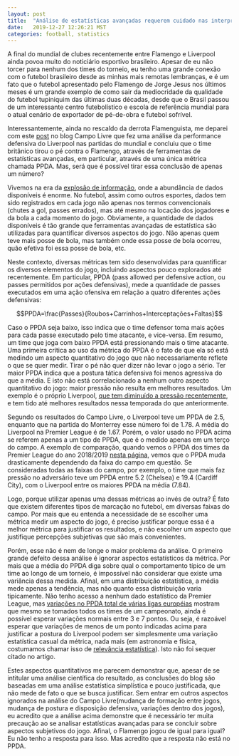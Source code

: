```yaml
---
layout: post
title:  "Análise de estatísticas avançadas requerem cuidado nas interpretações"
date:   2019-12-27 12:26:21 MST
categories: football, statistics
---
```

A final do mundial de clubes recentemente entre Flamengo e Liverpool ainda povoa muito do noticiário esportivo brasileiro. Apesar de eu não torcer para nenhum dos times do torneio, eu tenho uma grande conexão com o futebol brasileiro desde as minhas mais remotas lembranças, e é um fato que o futebol apresentado pelo Flamengo de Jorge Jesus nos últimos meses é um grande exemplo de como sair da mediocridade da qualidade do futebol tupiniquim das últimas duas décadas, desde que o Brasil passou de um interessante centro futebolístico e escola de referência mundial para o atual cenário de exportador de pé-de-obra e futebol sofrível.

Interessantemente, ainda no rescaldo da derrota Flamenguista, me deparei com este [post]( https://www.uol.com.br/esporte/colunas/campo-livre/2019/12/26/fogaca-como-analisar-se-seu-time-jogou-de-igual-para-igual.htm) no blog Campo Livre que fez uma análise da performance defensiva do Liverpool nas partidas do mundial e concluiu que o time britânico tirou o pé contra o Flamengo, através de ferramentas de estatísticas avançadas, em particular, através de uma única métrica chamada PPDA. Mas, será que é possível tirar essa conclusão de apenas um número? 

Vivemos na era da [explosão de informação](https://en.wikipedia.org/wiki/Information_explosion), onde a abundância de dados disponíveis é enorme. No futebol, assim como outros esportes, dados tem sido registrados em cada jogo não apenas nos termos convencionais (chutes a gol, passes errados), mas até mesmo na locação dos jogadores e da bola a cada momento do jogo. Obviamente, a quantidade de dados disponíveis é tão grande que ferramentas avançadas de estatística são utilizadas para quantificar diversos aspectos do jogo. Não apenas quem teve mais posse de bola, mas também onde essa posse de bola ocorreu, quão efetiva foi essa posse de bola, etc.

Neste contexto, diversas métricas tem sido desenvolvidas para quantificar os diversos elementos do jogo, incluindo aspectos pouco explorados até recentemente. Em particular, PPDA (pass allowed per defensive action, ou passes permitidos por ações defensivas), mede a quantidade de passes executados em uma ação ofensiva em relação a quatro diferentes ações defensivas: 

$$PPDA=\frac{Passes}{Roubos+Carrinhos+Interceptações+Faltas}$$

Caso o PPDA seja baixo, isso indica que o time defensor toma mais ações para cada passe executado pelo time atacante, e vice-versa. Em resumo, um time que joga com baixo PPDA está pressionando mais o time atacante.
Uma primeira crítica ao uso da métrica do PPDA é o fato de que ela só está medindo um aspecto quantitativo do jogo que não necessariamente reflete o que se quer medir. Tirar o pé não quer dizer não levar o jogo a sério. Ter maior PPDA indica que a postura tática defensiva foi menos agressiva do que a média. E isto não está correlacionado a nenhum outro aspecto quantitativo do jogo: maior pressão não resulta em melhores resultados. Um exemplo é o próprio Liverpool, [que tem diminuído a pressão recentemente](https://www.premierleague.com/news/915764), e tem tido até melhores resultados nessa temporada do que anteriormente.

Segundo os resultados do Campo Livre, o Liverpool teve um PPDA de 2.5, enquanto que na partida do Monterrey esse número foi de 1.78. A média do Liverpool na Premier League é de 1.67. Porém, o valor usado no PPDA acima se referem apenas a um tipo de PPDA, que é o medido apenas em um terço do campo. A exemplo de comparação, quando vemos o PPDA dos times da Premier League do ano 2018/2019 [nesta página](https://theshortfuse.sbnation.com/2018/9/28/17914414/premier-league-advanced-stats-for-2018-19-england), vemos que o PPDA muda drasticamente dependendo da faixa do campo em questão. Se consideradas todas as faixas do campo, por exemplo, o time que mais faz pressão no adversário teve um PPDA entre 5.2 (Chelsea) e 19.4 (Cardiff City), com o Liverpool entre os maiores PPDA na média (7.84).

Logo, porque utilizar apenas uma dessas métricas ao invés de outra? É fato que existem diferentes tipos de marcação no futebol, em diversas faixas do campo. Por mais que eu entenda a necessidade de se escolher uma métrica medir um aspecto do jogo, é preciso justificar porque essa é a melhor métrica para justificar os resultados, e não escolher um aspecto que justifique percepções subjetivas que são mais convenientes.

Porém, esse não é nem de longe o maior problema da análise. O primeiro grande defeito dessa análise é ignorar aspectos estatísticos da métrica. Por mais que a média do PPDA diga sobre qual o comportamento típico de um time ao longo de um torneio, é impossível não considerar que existe uma variância dessa medida. Afinal, em uma distribuição estatística, a média mede apenas a tendência, mas não quanto essa distribuição varia tipicamente. Não tenho acesso a nenhum dado estatístico da Premier League, mas [variações no PPDA total de várias ligas européias](https://medium.com/calcio-datato/measuring-the-intensity-of-pressing-2763bac927c2) mostram que mesmo se tomados todos os times de um campeonato, ainda é possível esperar variações normais entre 3 e 7 pontos. Ou seja, é razoável esperar que variações de menos de um ponto indicadas acima para justificar a postura do Liverpool podem ser simplesmente uma variação estatística casual da métrica, nada mais (em astronomia e física, costumamos chamar isso de [relevância estatística](https://en.wikipedia.org/wiki/Statistical_significance)). Isto não foi sequer citado no artigo.

Estes aspectos quantitativos me parecem demonstrar que, apesar de se intitular uma análise científica do resultado, as conclusões do blog são baseadas em uma análise estatística simplística e pouco justificada, que não mede de fato o que se busca justificar. Sem entrar em outros aspectos ignorados na análise do Campo Livre(mudança de formação entre jogos, mudança de postura e disposição defensiva, variações dentro dos jogos), eu acredito que a análise acima demonstre que é necessário ter muita precaução ao se analisar estatísticas avançadas para se concluir sobre aspectos subjetivos do jogo. Afinal, o Flamengo jogou de igual para igual? Eu não tenho a resposta para isso. Mas acredito que a resposta não está no PPDA.
